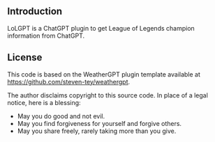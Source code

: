 ## Introduction

LoLGPT is a ChatGPT plugin to get League of Legends champion information from ChatGPT.

## License

This code is based on the WeatherGPT plugin template available at https://github.com/steven-tey/weathergpt.

The author disclaims copyright to this source code. In place of a legal notice, here is a blessing:

- May you do good and not evil.
- May you find forgiveness for yourself and forgive others.
- May you share freely, rarely taking more than you give.
